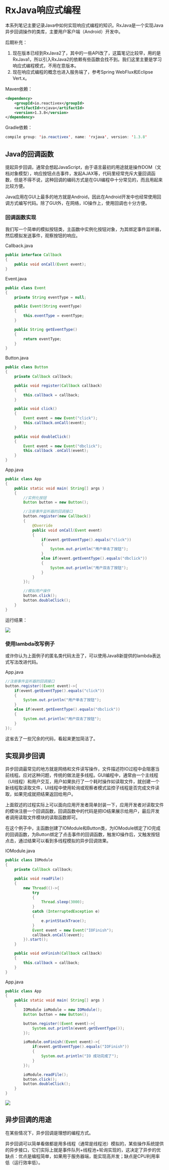 # RxJava响应式编程

本系列笔记主要记录Java中如何实现响应式编程的知识。RxJava是一个实现Java异步回调操作的类库，主要用户客户端（Android）开发中。

后期补充：

1. 现在版本已经到RxJava2了，其中的一些API改了，这篇笔记比较早，用的是RxJava1，所以引入RxJava2的依赖有些函数会找不到。我们这里主要是学习响应式编程模式，不用在意版本。
2. 现在响应式编程的概念也进入服务端了，参考Spring WebFlux和Eclipse Vert.x。

Maven依赖：
```xml
<dependency>
	<groupId>io.reactivex</groupId>
	<artifactId>rxjava</artifactId>
	<version>1.3.8</version>
</dependency>
```

Gradle依赖：
```java
compile group: 'io.reactivex', name: 'rxjava', version: '1.3.8'
```

## Java的回调函数

提起异步回调，通常会想起JavaScript，由于语言最初的用途就是操作DOM（文档对象模型），响应按钮点击事件，发起AJAX等，代码里经常充斥大量回调函数，但是不得不说，这种回调的编码方式是在GUI编程中十分常见的，而且用起来比较方便。

Java应用在GUI上最多的地方就是Android，因此在Android开发中也经常使用回调方式编写代码。除了GUI外，在网络，IO操作上，使用回调也十分方便。

### 回调函数实现

我们写一个简单的模拟按钮类，主函数中实例化按钮对象，为其绑定事件监听器，然后模拟发送事件，观察按钮的响应。

Callback.java
```java
public interface Callback
{
	public void onCall(Event event);
}
```

Event.java
```java
public class Event
{
	private String eventType = null;

	public Event(String eventType)
	{
		this.eventType = eventType;
	}

	public String getEventType()
	{
		return eventType;
	}
}
```

Button.java
```java
public class Button
{
	private Callback callback;

	public void register(Callback callback)
	{
		this.callback = callback;
	}

	public void click()
	{
		Event event = new Event("click");
		this.callback.onCall(event);
	}

	public void doubleClick()
	{
		Event event = new Event("dbclick");
		this.callback .onCall(event);
	}
}
```

App.java
```java
public class App
{
    public static void main( String[] args )
    {
        //实例化按钮
        Button button = new Button();

        //注册事件监听器的回调接口
        button.register(new Callback()
        {
            @Override
            public void onCall(Event event)
            {
                if(event.getEventType().equals("click"))
                {
	                System.out.println("用户单击了按钮");
                }
                else if(event.getEventType().equals("dbclick"))
                {
	                System.out.println("用户双击了按钮");
                }
            }
        });

        //模拟用户操作
        button.click();
        button.doubleClick();
    }
}
```

运行结果：

![](res/1.png)

### 使用lambda改写例子

或许你认为上面例子的匿名类代码太丑了，可以使用Java8新提供的lambda表达式写法改进代码。

App.java
```java
//注册事件监听器的回调接口
button.register((Event event)->{
    if(event.getEventType().equals("click"))
    {
        System.out.println("用户单击了按钮");
    }
    else if(event.getEventType().equals("dbclick"))
    {
        System.out.println("用户双击了按钮");
    }
});
```

这省去了一些冗余的代码，看起来更加简洁了。

## 实现异步回调

异步回调最常见的地方就是网络和文件读写操作，文件描述符IO过程中会阻塞当前线程。应对这种问题，传统的做法是多线程。GUI编程中，通常由一个主线程（UI线程）和用户交互，用户如果执行了一个耗时操作如读取文件，就创建一个新线程取读取文件，UI线程中使用轮询或观察者模式监控子线程是否完成文件读取，如果完成就把结果返回给用户。

上面叙述的过程实际上可以面向应用开发者简单封装一下，应用开发者对读取文件的模块注册一个回调函数，回调函数中的代码是把IO结果展示给用户，最后开发者调用读取文件模块的读取函数即可。

在这个例子中，主函数创建了IOModule和Button类，为IOModule绑定了IO完成的回调函数，为Button绑定了点击事件的回调函数，触发IO操作后，又触发按钮点击，通过结果可以看到多线程模拟的异步回调效果。

IOModule.java
```java
public class IOModule
{
	private Callback callback;

	public void readFile()
	{
		new Thread(()->{
			try
			{
				Thread.sleep(3000);
			}
			catch (InterruptedException e)
			{
				e.printStackTrace();
			}
			Event event = new Event("IOFinish");
			callback.onCall(event);
		}).start();
	}

	public void onFinish(Callback callback)
	{
		this.callback = callback;
	}
}
```

App.java
```java
public class App
{
    public static void main( String[] args )
    {
		IOModule ioModule = new IOModule();
		Button button = new Button();

		button.register((Event event)->{
			System.out.println(event.getEventType());
		});

		ioModule.onFinish((Event event)->{
			if(event.getEventType().equals("IOFinish"))
			{
				System.out.println("IO 成功完成了");
			}
		});

		ioModule.readFile();
		button.click();
		button.doubleClick();
    }
}
```

![](res/2.png)

## 异步回调的用途

在某些情况下，异步回调是理想的编程方式。

异步回调可以简单看做都是用多线程（通常是线程池）模拟的，某些操作系统提供的异步接口，它们实际上就是事件队列+线程池+轮询实现的，这决定了异步的优缺点：优点是编程简单，如果用于服务器端，能实现高并发；缺点是CPU利用率低（运行效率低）。
